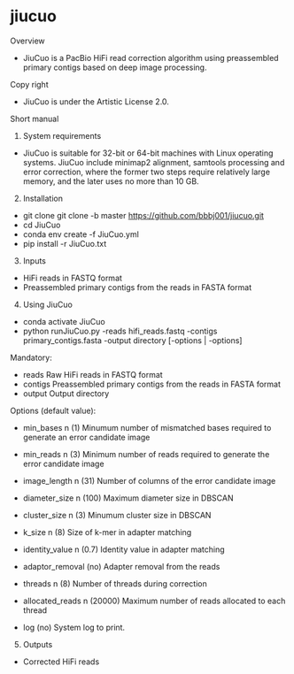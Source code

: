 # jiucuo
Overview
- JiuCuo is a PacBio HiFi read correction algorithm using preassembled primary contigs based on deep image processing.

Copy right
- JiuCuo is under the Artistic License 2.0.

Short manual
1. System requirements
- JiuCuo is suitable for 32-bit or 64-bit machines with Linux operating systems. JiuCuo include minimap2 alignment, samtools processing and error correction, where the former two steps require relatively large memory, and the later uses no more than 10 GB.

2. Installation
- git clone git clone -b master https://github.com/bbbj001/jiucuo.git
- cd JiuCuo
- conda env create -f JiuCuo.yml
- pip install -r JiuCuo.txt

3. Inputs
- HiFi reads in FASTQ format
- Preassembled primary contigs from the reads in FASTA format

4. Using JiuCuo
- conda activate JiuCuo
- python runJiuCuo.py -reads hifi_reads.fastq -contigs primary_contigs.fasta -output directory [-options | -options]

Mandatory:
- reads
Raw HiFi reads in FASTQ format
- contigs
Preassembled primary contigs from the reads in FASTA format
- output
Output directory

Options (default value):
- min_bases n (1)
Minumum number of mismatched bases required to generate an error candidate image
- min_reads n (3)
Minimum number of reads required to generate the error candidate image
- image_length n (31)
Number of columns of the error candidate image

- diameter_size n (100)
Maximum diameter size in DBSCAN
- cluster_size n (3)
Minumum cluster size in DBSCAN
- k_size n (8)
Size of k-mer in adapter matching
- identity_value n (0.7)
Identity value in adapter matching

- adaptor_removal (no)
Adapter removal from the reads
- threads n (8)
Number of threads during correction
- allocated_reads n (20000)
Maximum number of reads allocated to each thread
- log (no)
System log to print.

5. Outputs
- Corrected HiFi reads
